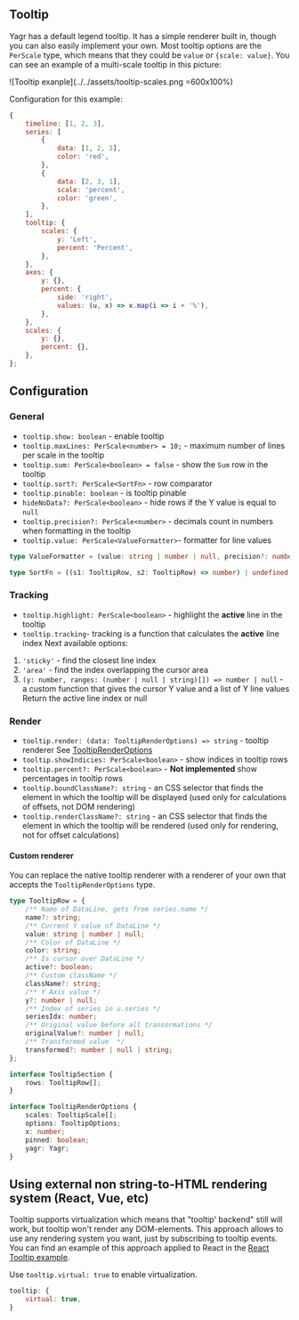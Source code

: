 ## Tooltip

Yagr has a default legend tooltip. It has a simple renderer built in, though you can also easily implement your own.
Most tooltip options are the `PerScale` type, which means that they could be `value` or `{scale: value}`. You can see an example of a multi-scale tooltip in this picture:

![Tooltip exanple](../../assets/tooltip-scales.png =600x100%)

Configuration for this example:

```js
{
    timeline: [1, 2, 3],
    series: [
        {
            data: [1, 2, 3],
            color: 'red',
        },
        {
            data: [2, 3, 1],
            scale: 'percent',
            color: 'green',
        },
    ],
    tooltip: {
        scales: {
            y: 'Left',
            percent: 'Percent',
        },
    },
    axes: {
        y: {},
        percent: {
            side: 'right',
            values: (u, x) => x.map(i => i + '%'),
        },
    },
    scales: {
        y: {},
        percent: {},
    },
};
```

## Configuration

### General

-   `tooltip.show: boolean` - enable tooltip
-   `tooltip.maxLines: PerScale<number> = 10;` - maximum number of lines per scale in the tooltip
-   `tooltip.sum: PerScale<boolean> = false` - show the `Sum` row in the tooltip
-   `tooltip.sort?: PerScale<SortFn>` - row comparator
-   `tooltip.pinable: boolean` - is tooltip pinable
-   `hideNoData?: PerScale<boolean>` - hide rows if the Y value is equal to `null`
-   `tooltip.precision?: PerScale<number>` - decimals count in numbers when formatting in the tooltip
-   `tooltip.value: PerScale<ValueFormatter>`- formatter for line values

```ts
type ValueFormatter = (value: string | number | null, precision?: number) => string;
```

```ts
type SortFn = ((s1: TooltipRow, s2: TooltipRow) => number) | undefined;
```

### Tracking

-   `tooltip.highlight: PerScale<boolean>` - highlight the **active** line in the tooltip
-   `tooltip.tracking`- tracking is a function that calculates the **active** line index Next available options:

1. `'sticky'` - find the closest line index
2. `'area'` - find the index overlapping the cursor area
3. `(y: number, ranges: (number | null | string)[]) => number | null` - a custom function that gives the cursor Y value and a list of Y line values Return the active line index or null

### Render

-   `tooltip.render: (data: TooltipRenderOptions) => string` - tooltip renderer See [TooltipRenderOptions](#custom-renderer)
-   `tooltip.showIndicies: PerScale<boolean>` - show indices in tooltip rows
-   `tooltip.percent?: PerScale<boolean>` - **Not implemented** show percentages in tooltip rows
-   `tooltip.boundClassName?: string` - an CSS selector that finds the element in which the tooltip will be displayed (used only for calculations of offsets, not DOM rendering)
-   `tooltip.renderClassName?: string` - an CSS selector that finds the element in which the tooltip will be rendered (used only for rendering, not for offset calculations)

#### Custom renderer

You can replace the native tooltip renderer with a renderer of your own that accepts the `TooltipRenderOptions` type.

```ts
type TooltipRow = {
    /** Name of DataLine, gets from series.name */
    name?: string;
    /** Current Y value of DataLine */
    value: string | number | null;
    /** Color of DataLine */
    color: string;
    /** Is cursor over DataLine */
    active?: boolean;
    /** Custom className */
    className?: string;
    /** Y Axis value */
    y?: number | null;
    /** Index of series in u.series */
    seriesIdx: number;
    /** Original value before all transormations */
    originalValue?: number | null;
    /** Transformed value  */
    transformed?: number | null | string;
};

interface TooltipSection {
    rows: TooltipRow[];
}

interface TooltipRenderOptions {
    scales: TooltipScale[];
    options: TooltipOptions;
    x: number;
    pinned: boolean;
    yagr: Yagr;
}
```

## Using external non string-to-HTML rendering system (React, Vue, etc)

Tooltip supports virtualization which means that "tooltip' backend" still will work, but tooltip won't render any DOM-elements. This approach allows to use any rendering system you want, just by subscribing to tooltip events. You can find an example of this approach applied to React in the [React Tooltip example](https://github.com/gravity-ui/yagr/blob/main/demo/examples/react/react-tooltip.html).

Use `tooltip.virtual: true` to enable virtualization.

```js
tooltip: {
    virtual: true,
}
```
